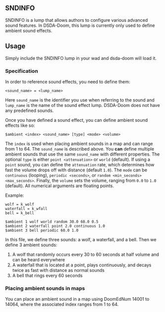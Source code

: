 ## SNDINFO

SNDINFO is a lump that allows authors to configure various advanced sound features. In DSDA-Doom, this lump is currently only used to define ambient sound effects.

## Usage

Simply include the SNDINFO lump in your wad and dsda-doom will load it.

### Specification

In order to reference sound effects, you need to define them:

`<sound_name> = <lump_name>`

Here `sound_name` is the identifier you use when referring to the sound and `lump_name` is the name of the sound effect lump. DSDA-Doom does not have any predefined sounds.

Once you have defined a sound effect, you can define ambient sound effects like so:

`$ambient <index> <sound_name> [type] <mode> <volume>`

The `index` is used when placing ambient sounds in a map and can range from 1 to 64. The `sound_name` is described above. You **can** define multiple ambient sounds that use the same `sound_name` with different properties. The optional `type` is either `point <attenuation>` or `world` (default). If using a `point` sound, you can define the `attenuation` rate, which determines how fast the volume drops off with distance (default `1.0`). The `mode` can be `continuous` (looping), `periodic <seconds>`, or `random <min_seconds> <max_seconds>`. Finally, the `volume` sets the volume, ranging from `0.0` to `1.0` (default). All numerical arguments are floating points.

Example:

```
wolf = k_wolf
waterfall = k_wfall
bell = k_bell

$ambient 1 wolf world random 30.0 60.0 0.5
$ambient 2 waterfall point 2.0 continuous 1.0
$ambient 3 bell periodic 60.0 1.0
```

In this file, we define three sounds: a wolf, a waterfall, and a bell. Then we define 3 ambient sounds:

1) A wolf that randomly occurs every 30 to 60 seconds at half volume and can be heard everywhere
2) A waterfall that is located at a point, plays continuously, and decays twice as fast with distance as normal sounds
3) A bell that rings every 60 seconds

### Placing ambient sounds in maps

You can place an ambient sound in a map using DoomEdNum 14001 to 14064, where the associated index ranges from 1 to 64.
